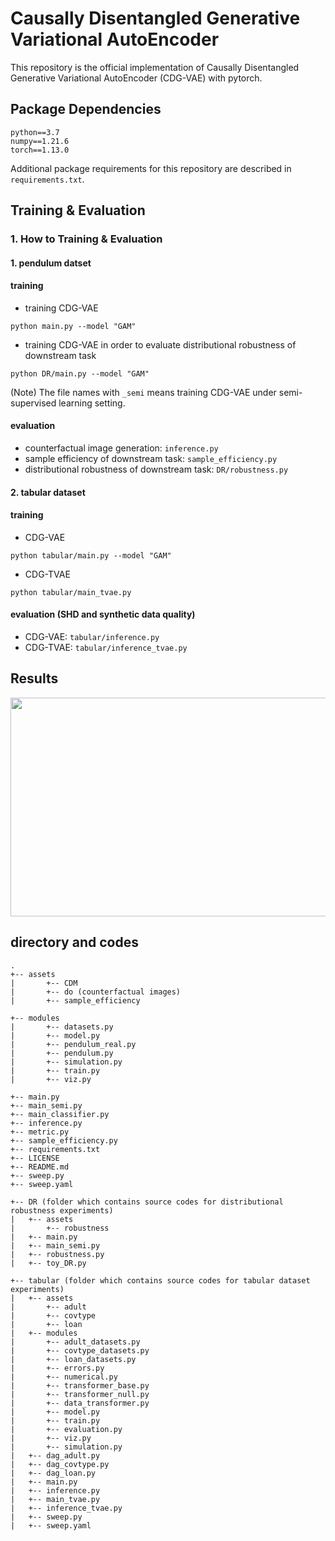 # Causally Disentangled Generative Variational AutoEncoder

This repository is the official implementation of Causally Disentangled Generative Variational AutoEncoder (CDG-VAE) with pytorch. 

## Package Dependencies

```setup
python==3.7
numpy==1.21.6
torch==1.13.0
```
Additional package requirements for this repository are described in `requirements.txt`.

## Training & Evaluation 

### 1. How to Training & Evaluation  

#### 1. pendulum datset

#### training 

- training CDG-VAE
```
python main.py --model "GAM"
```   
- training CDG-VAE in order to evaluate distributional robustness of downstream task
```
python DR/main.py --model "GAM"
```   
(Note) The file names with `_semi` means training CDG-VAE under semi-supervised learning setting.

#### evaluation
- counterfactual image generation: `inference.py`
- sample efficiency of downstream task: `sample_efficiency.py`
- distributional robustness of downstream task: `DR/robustness.py`

#### 2. tabular dataset 

#### training 
- CDG-VAE
```
python tabular/main.py --model "GAM"
```  
- CDG-TVAE
```
python tabular/main_tvae.py 
```  

#### evaluation (SHD and synthetic data quality)
- CDG-VAE: `tabular/inference.py`
- CDG-TVAE: `tabular/inference_tvae.py `

## Results

<center><img  src="https://github.com/an-seunghwan/causal_vae/blob/main/assets/cdgvae_github.png?raw=true" width="800"  height="350"></center>

## directory and codes

```
.
+-- assets 
|       +-- CDM 
|       +-- do (counterfactual images)
|       +-- sample_efficiency

+-- modules 
|       +-- datasets.py
|       +-- model.py
|       +-- pendulum_real.py
|       +-- pendulum.py
|       +-- simulation.py
|       +-- train.py
|       +-- viz.py

+-- main.py
+-- main_semi.py
+-- main_classifier.py
+-- inference.py
+-- metric.py
+-- sample_efficiency.py
+-- requirements.txt
+-- LICENSE
+-- README.md
+-- sweep.py
+-- sweep.yaml

+-- DR (folder which contains source codes for distributional robustness experiments)
|   +-- assets 
|       +-- robustness
|   +-- main.py
|   +-- main_semi.py
|   +-- robustness.py
|   +-- toy_DR.py

+-- tabular (folder which contains source codes for tabular dataset experiments)
|   +-- assets 
|       +-- adult
|       +-- covtype
|       +-- loan
|   +-- modules
|       +-- adult_datasets.py
|       +-- covtype_datasets.py
|       +-- loan_datasets.py
|       +-- errors.py
|       +-- numerical.py
|       +-- transformer_base.py
|       +-- transformer_null.py
|       +-- data_transformer.py
|       +-- model.py
|       +-- train.py
|       +-- evaluation.py
|       +-- viz.py
|       +-- simulation.py
|   +-- dag_adult.py
|   +-- dag_covtype.py
|   +-- dag_loan.py
|   +-- main.py
|   +-- inference.py
|   +-- main_tvae.py
|   +-- inference_tvae.py
|   +-- sweep.py
|   +-- sweep.yaml
```